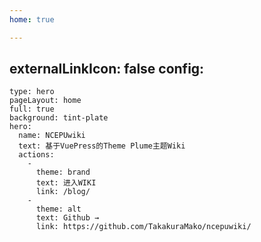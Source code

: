 ```yaml
---
home: true

---
```

externalLinkIcon: false
config:
  -
    type: hero
    pageLayout: home
    full: true
    background: tint-plate
    hero:
      name: NCEPUwiki
      text: 基于VuePress的Theme Plume主题Wiki
      actions:
        -
          theme: brand
          text: 进入WIKI
          link: /blog/
        -
          theme: alt
          text: Github →
          link: https://github.com/TakakuraMako/ncepuwiki/